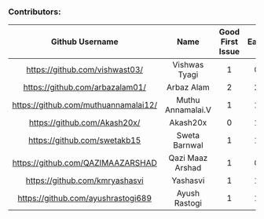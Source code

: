### Contributors:

|            Github Username           |        Name       | Good First Issue | Easy | Medium | Hard | Points |
|:------------------------------------:|:-----------------:|:----------------:|:----:|:------:|:----:|:------:|
| https://github.com/vishwast03/       | Vishwas Tyagi     | 1                | 0    | 0      | 0    | 50     |
| https://github.com/arbazalam01/      | Arbaz Alam        | 2                | 2    | 4      | 1    | 1600   |
| https://github.com/muthuannamalai12/ | Muthu Annamalai.V | 1                | 1    | 0      | 0    | 150    |
| https://github.com/Akash20x/         | Akash20x          | 0                | 1    | 1      | 0    | 300    |
| https://github.com/swetakb15         | Sweta Barnwal     | 1                | 1    | 0      | 0    | 150    |
| https://github.com/QAZIMAAZARSHAD    | Qazi Maaz Arshad  | 1                | 0    | 1      | 0    | 250    |
| https://github.com/kmryashasvi       | Yashasvi          | 1                | 1    | 0      | 0    | 150    |
| https://github.com/ayushrastogi689   | Ayush Rastogi     | 1                | 1    | 0      | 0    | 150    |
